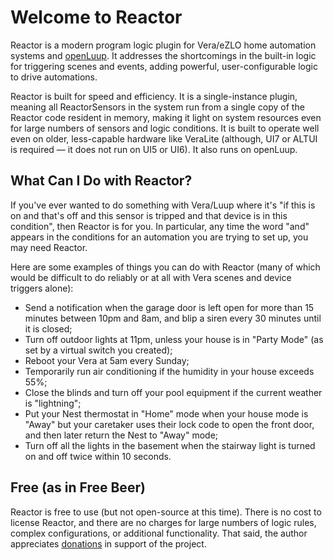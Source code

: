 # Welcome to Reactor

Reactor is a modern program logic plugin for Vera/eZLO home automation systems and [openLuup](https://github.com/akbooer/openLuup). It addresses the shortcomings in the built-in logic for triggering scenes and events, adding powerful, user-configurable logic to drive automations.

Reactor is built for speed and efficiency. It is a single-instance plugin, meaning all ReactorSensors in the system run from a single copy of the Reactor code resident in memory, making it light on system resources even for large numbers of sensors and logic conditions. It is built to operate well even on older, less-capable hardware like VeraLite (although, UI7 or ALTUI is required &mdash; it does not run on UI5 or UI6). It also runs on openLuup.

## What Can I Do with Reactor?

If you've ever wanted to do something with Vera/Luup where it's "if this is on and that's off and this sensor is tripped and that device is in this condition", then Reactor is for you. In particular, any time the word "and" appears in the conditions for an automation you are trying to set up, you may need Reactor.

Here are some examples of things you can do with Reactor (many of which would be difficult to do reliably or at all with Vera scenes and device triggers alone):

* Send a notification when the garage door is left open for more than 15 minutes between 10pm and 8am, and blip a siren every 30 minutes until it is closed;
* Turn off outdoor lights at 11pm, unless your house is in "Party Mode" (as set by a virtual switch you created);
* Reboot your Vera at 5am every Sunday;
* Temporarily run air conditioning if the humidity in your house exceeds 55%;
* Close the blinds and turn off your pool equipment if the current weather is "lightning";
* Put your Nest thermostat in "Home" mode when your house mode is "Away" but your caretaker uses their lock code to open the front door, and then later return the Nest to "Away" mode;
* Turn off all the lights in the basement when the stairway light is turned on and off twice within 10 seconds.

## Free (as in Free Beer)

Reactor is free to use (but not open-source at this time). There is no cost to license Reactor, and there are no charges for large numbers of logic rules, complex configurations, or additional functionality. That said, the author appreciates [donations](https://www.toggledbits.com/donate) in support of the project.

